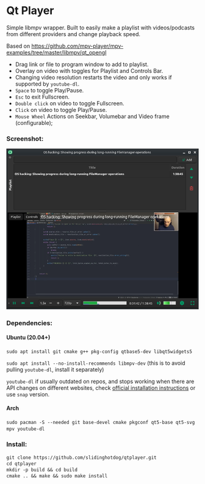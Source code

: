 # Qt Player

Simple libmpv wrapper. Built to easily make a playlist with videos/podcasts from different providers and change playback speed.

Based on https://github.com/mpv-player/mpv-examples/tree/master/libmpv/qt_opengl


- Drag link or file to program window to add to playlist.
- Overlay on video with toggles for Playlist and Controls Bar.
- Changing video resolution restarts the video and only works if supported by `youtube-dl`.
- `Space` to toggle Play/Pause.
- `Esc` to exit Fullscreen.
- `Double click` on video to toggle Fullscreen.
- `Click` on video to toggle Play/Pause.
-  `Mouse Wheel` Actions on Seekbar, Volumebar and Video frame (configurable);


### Screenshot:
![Image alt text](screenshot/screenshot3.png)

### Dependencies:



#### Ubuntu (20.04+)
`sudo apt install git cmake g++ pkg-config qtbase5-dev libqt5widgets5`

`sudo apt install --no-install-recommends libmpv-dev`
(this is to avoid pulling `youtube-dl`, install it separately)

`youtube-dl` if usually outdated on repos, and stops working when there are API changes on different websites, check [official installation instructions](https://github.com/ytdl-org/youtube-dl#installation) or use `snap` version.

#### Arch
`sudo pacman -S --needed git base-devel cmake pkgconf qt5-base qt5-svg mpv youtube-dl`

### Install:
```
git clone https://github.com/slidinghotdog/qtplayer.git
cd qtplayer
mkdir -p build && cd build
cmake .. && make && sudo make install
```